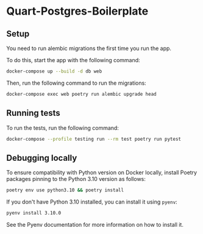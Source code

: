 # Quart-Postgres-Boilerplate

## Setup
You need to run alembic migrations the first time you run the app. 

To do this, start the app with the following command:
```bash
docker-compose up --build -d db web
```

Then, run the following command to run the migrations:  
```bash
docker-compose exec web poetry run alembic upgrade head
```

## Running tests

To run the tests, run the following command:
```bash
docker-compose --profile testing run --rm test poetry run pytest
```

## Debugging locally

To ensure compatibility with Python version on Docker locally, install Poetry packages pinning to the Python 3.10 version as follows:
```bash
poetry env use python3.10 && poetry install
```

If you don't have Python 3.10 installed, you can install it using `pyenv`:
```bash
pyenv install 3.10.0
```

See the Pyenv documentation for more information on how to install it.
